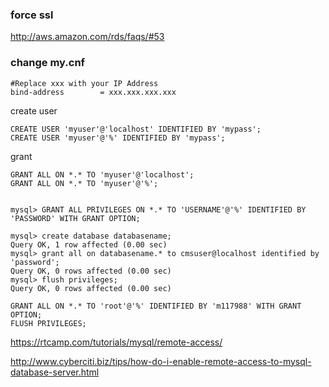 ### force ssl

http://aws.amazon.com/rds/faqs/#53


### change my.cnf
```
#Replace xxx with your IP Address 
bind-address        = xxx.xxx.xxx.xxx
```


create user
```
CREATE USER 'myuser'@'localhost' IDENTIFIED BY 'mypass';
CREATE USER 'myuser'@'%' IDENTIFIED BY 'mypass';
```

grant

```
GRANT ALL ON *.* TO 'myuser'@'localhost';
GRANT ALL ON *.* TO 'myuser'@'%';


mysql> GRANT ALL PRIVILEGES ON *.* TO 'USERNAME'@'%' IDENTIFIED BY 'PASSWORD' WITH GRANT OPTION;
```




```
mysql> create database databasename;
Query OK, 1 row affected (0.00 sec)
mysql> grant all on databasename.* to cmsuser@localhost identified by 'password';
Query OK, 0 rows affected (0.00 sec)
mysql> flush privileges;
Query OK, 0 rows affected (0.00 sec)
```



```
GRANT ALL ON *.* TO 'root'@'%' IDENTIFIED BY 'm117988' WITH GRANT OPTION;
FLUSH PRIVILEGES;
```


https://rtcamp.com/tutorials/mysql/remote-access/

http://www.cyberciti.biz/tips/how-do-i-enable-remote-access-to-mysql-database-server.html
